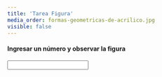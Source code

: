 ```yaml
---
title: 'Tarea Figura'
media_order: formas-geometricas-de-acrilico.jpg
visible: false
---
```


#### Ingresar un número y observar la figura
        
<input type="number" id="number" onkeyup="myFunction()">
<code id="rombo"></code>

<script>
function myFunction() {
    //Imprimir figuras de triangulos formados por asteriscos con ciclo for
    var x,y;
    var st="";
    var max= document.getElementById("number").value;
   
    for (x=0;x<max;x++){
        for(y=0;y<=x;y++){
            st=st+"*";
        }
        st = st + "<br>";
    }
    for (x=0;x<max;x++){
        for(y=0;y<max;y++){
            if(y<=x){
                st = st + "&nbsp";
            }else{
                st = st + "*";
       		 }
        }
        st = st + "<br>";
    }
	document.getElementById('rombo').innerHTML = st;
    document.getElementById('number').value = " ";
    }
</script>